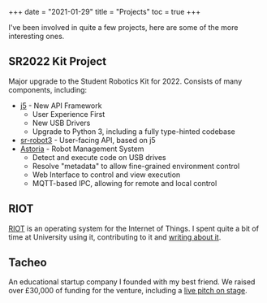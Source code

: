 +++
date = "2021-01-29"
title = "Projects"
toc = true
+++

I've been involved in quite a few projects, here are some of the more interesting ones.

## SR2022 Kit Project

Major upgrade to the Student Robotics Kit for 2022. Consists of many components, including:

- [j5](https://github.com/j5api/j5) - New API Framework
    - User Experience First
    - New USB Drivers
    - Upgrade to Python 3, including a fully type-hinted codebase
- [sr-robot3](https://github.com/srobo/sr-robot3) - User-facing API, based on j5
- [Astoria](https://github.com/srobo/astoria) - Robot Management System
    - Detect and execute code on USB drives
    - Resolve "metadata" to allow fine-grained environment control
    - Web Interface to control and view execution
    - MQTT-based IPC, allowing for remote and local control

## RIOT

[RIOT](https://github.com/RIOT-OS/RIOT) is an operating system for the Internet of Things. I spent quite a bit of time at University using it, contributing to it and [writing about it](/docs/riot.pdf).

## Tacheo

An educational startup company I founded with my best friend. We raised over £30,000 of funding for the venture, including a [live pitch on stage](https://www.youtube.com/watch?v=DZCrgUA-fpA).

